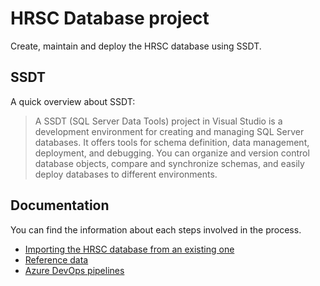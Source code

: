 # HRSC Database project

Create, maintain and deploy the HRSC database using SSDT.

## SSDT

A quick overview about SSDT:

> A SSDT (SQL Server Data Tools) project in Visual Studio is a development environment for creating and managing SQL Server databases. It offers tools for schema definition, data management, deployment, and debugging. You can organize and version control database objects, compare and synchronize schemas, and easily deploy databases to different environments.

## Documentation

You can find the information about each steps involved in the process.

- [Importing the HRSC database from an existing one](./Importing-the-HRSC-Database-into-the-SSDT-Project.md)
- [Reference data](docs/wiki/Reference-Data.md)
- [Azure DevOps pipelines](docs/wiki/ADO-Pipelines.md)